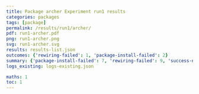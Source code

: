 ```yaml
---
title: Package archer Experiment run1 results
categories: packages
tags: [package]
permalink: /results/run1/archer/
pdf: run1-archer.pdf
png: run1-archer.png
svg: run1-archer.svg
results: results-list.json
outcomes: {'rewiring-failed': 1, 'package-install-failed': 2}
summary: {'package-install-failed': 7, 'rewiring-failed': 9, 'success-no-prediction': 0, 'no-results-generated': 0, 'results-generated': 8, 'total-runs': 8}
logs_existing: logs-existing.json

maths: 1
toc: 1
---
```

